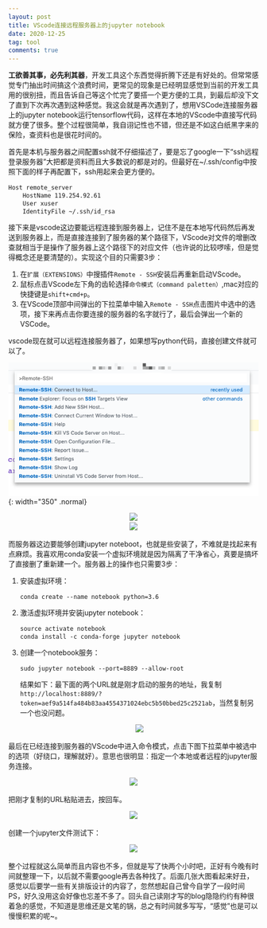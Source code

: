 ```yaml
---
layout: post
title: VScode连接远程服务器上的jupyter notebook
date: 2020-12-25
tag: tool
comments: true
---
```


**工欲善其事，必先利其器**，开发工具这个东西觉得折腾下还是有好处的。但常常感觉专门抽出时间搞这个浪费时间，更常见的现象是已经明显感觉到当前的开发工具用的很别扭，而且告诉自己等这个忙完了要搭一个更方便的工具，到最后却没下文了直到下次再次遇到这种感觉。我这会就是再次遇到了，想用VSCode连接服务器上的jupyter notebook运行tensorflow代码，这样在本地的VScode中直接写代码就方便了很多。整个过程很简单，我自诩记性也不错，但还是不如这白纸黑字来的保险，查资料也是很花时间的。

首先是本机与服务器之间配置ssh就不仔细描述了，要是忘了google一下“ssh远程登录服务器”大把都是资料而且大多数说的都是对的。但最好在~/.ssh/config中按照下面的样子再配置下，ssh用起来会更方便的。

```shell
Host remote_server
	HostName 119.254.92.61
	User xuser
	IdentityFile ~/.ssh/id_rsa
```

接下来是vscode这边要能远程连接到服务器上，记住不是在本地写代码然后再发送到服务器上，而是直接连接到了服务器的某个路径下，VScode对文件的增删改查就相当于是操作了服务器上这个路径下的对应文件（也许说的比较啰嗦，但是觉得概念还是要清楚的）。实现这个目的只需要3步：

1. 在`扩展（EXTENSIONS）`中搜插件`Remote - SSH`安装后再重新启动VScode。
2. 鼠标点击VScode左下角的齿轮选择`命令模式（command paletten）`,mac对应的快捷键是`shift+cmd+p`。
3. 在VScode顶部中间弹出的下拉菜单中输入`Remote - SSH`点击图片中选中的选项，接下来再点击你要连接的服务器的名字就行了，最后会弹出一个新的VSCode。

vscode现在就可以远程连接服务器了，如果想写python代码，直接创建文件就可以了。

![vscode-connet-server](../assets/img/vscode-connet-server.png){: width="350" .normal}
<div align="center"><img src="/images/vscode-connet-server.png" width="50%"></div>

<div align="center"><img src="/images/server-vscode.png" width="50%"></div>

而服务器这边要能够创建jupyter noteboot，也就是些安装了，不难就是找起来有点麻烦。我喜欢用conda安装一个虚拟环境就是因为隔离了干净省心，真要是搞坏了直接删了重新建一个。服务器上的操作也只需要3步：

1. 安装虚拟环境：

   ```shell
   conda create --name notebook python=3.6
   ```

2. 激活虚拟环境并安装jupyter notebook：

   ```shell
   source activate notebook
   conda install -c conda-forge jupyter notebook
   ```

3. 创建一个notebook服务：

   ```shell
   sudo jupyter notebook --port=8889 --allow-root
   ```

   结果如下：最下面的两个URL就是刚才启动的服务的地址，我复制`http://localhost:8889/?token=aef9a514fa484b83aa4554371024ebc5b50bbed25c2521ab`，当然复制另一个也没问题。

   <div align="center"><img src="/images/create-notebook-on-server.png" width="100%"></div>

 最后在已经连接到服务器的VScode中进入命令模式，点击下图下拉菜单中被选中的选项（好绕口，理解就好）。意思也很明显：指定一个本地或者远程的jupyter服务连接。

<div align="center"><img src="/images/connet-special-notebook.png" width="100%"></div>

把刚才复制的URL粘贴进去，按回车。

<div align="center"><img src="/images/url.png" width="100%"></div>

<div >

创建一个jupyter文件测试下：



<div align="center"><img src="/images/test-notebook.png" width="100%"></div>



整个过程就这么简单而且内容也不多，但就是写了快两个小时吧，正好有今晚有时间就整理一下，以后就不需要google再去各种找了。后面几张大图看起来好丑，感觉以后要学一些有关排版设计的内容了，忽然想起自己曾今自学了一段时间PS，好久没用这会好像也忘差不多了。回头自己读刚才写的blog隐隐约约有种很着急的感觉，不知道是思维还是文笔的锅，总之有时间就多写写，“感觉”也是可以慢慢积累的呢~。

